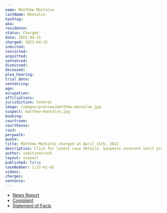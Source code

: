 ```yaml
---
name: Matthew Montalvo
lastName: Montalvo
hashtag:
aka:
residence:
status: Charged
date: 2022-04-15
charged: 2022-04-15
indicted:
convicted:
acquitted:
sentenced:
dismissed:
deceased:
plea_hearing:
trial_date:
sentencing:
age:
occupation:
affiliations:
jurisdiction: Federal
image: /images/preview/matthew-montalvo.jpg
suspect: matthew-montalvo.jpg
booking:
courtroom:
courthouse:
raid:
perpwalk:
quote:
title: Matthew Montalvo charged on April 15th, 2022
description: Click for latest case details. Suspects innocent until proven guilty.
author: seditiontrack
layout: suspect
published: false
caseNumber: 1:22-mj-82
videos:
charges:
sentence:
---
```

- [News Report]()
- [Complaint](https://www.justice.gov/usao-dc/case-multi-defendant/file/1497021/download)
- [Statement of Facts](https://www.justice.gov/usao-dc/case-multi-defendant/file/1497026/download)
